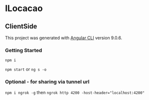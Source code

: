 # ILocacao
## ClientSide 

This project was generated with [Angular CLI](https://github.com/angular/angular-cli) version 9.0.6.

### Getting Started
`npm i`

`npm start` or `ng s -o`


### Optional - for sharing via tunnel url

`npm i ngrok -g` then `ngrok http 4200 -host-header="localhost:4200"`
